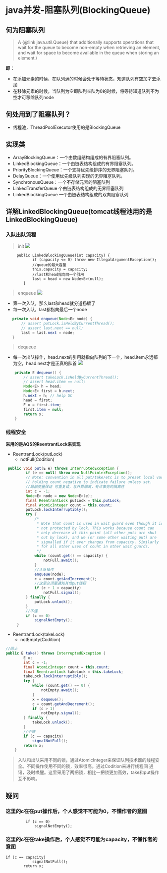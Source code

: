 # java并发-阻塞队列(BlockingQueue)
## 何为阻塞队列
>A {@link java.util.Queue} that additionally supports operations
 that wait for the queue to become non-empty when retrieving an
 element, and wait for space to become available in the queue when
 storing an element.\
 
 **即：**
 * 在添加元素的时候，在队列满的时候会处于等待状态，知道队列有空加才去添加
 * 在移除元素的时候，当队列为空即队列长队为0的时候，将等待知道队列不为空才可移除队列node
 
## 何处用到了阻塞队列？
* 线程池，ThreadPoolExecutor使用的是BlockingQueue 

## 实现类
* ArrayBlockingQueue：一个由数组结构组成的有界阻塞队列。
* LinkedBlockingQueue：一个由链表结构组成的有界阻塞队列。
* PriorityBlockingQueue：一个支持优先级排序的无界阻塞队列。
* DelayQueue：一个使用优先级队列实现的无界阻塞队列。
* SynchronousQueue：一个不存储元素的阻塞队列
* LinkedTransferQueue 个由链表结构组成的无界阻塞队列
* LinkedBlockingQueue 一个由链表结构组成的双向阻塞队列
## 详解LinkedBlockingQueue(tomcat线程池用的是LinkedBlockingQueue)
### 入队出队流程
>init
 ![](md_img/LinkedBlockingQueue_1.png)
```
     public LinkedBlockingQueue(int capacity) {
            if (capacity <= 0) throw new IllegalArgumentException();
            //queue的最大容量
            this.capacity = capacity;
            //last和head指向同一个引用
            last = head = new Node<E>(null);
        }
``` 
> enqueue
 ![](md_img/LinkedBlockingQueue_2.png)
 * 第一次入队，那么last和head就分道扬镳了
 * 每一次入队，last都指向最后一个node
 ```java
    private void enqueue(Node<E> node) {
        // assert putLock.isHeldByCurrentThread();
        // assert last.next == null;
        last = last.next = node;
    }
```
> dequeue
* 每一次出队操作，head.next的引用就指向队列的下一个，head.item永远都为空，head.next才是正真的队首
![](md_img/LinkedBlockingQueue_3.png)
```java
    private E dequeue() {
        // assert takeLock.isHeldByCurrentThread();
        // assert head.item == null;
        Node<E> h = head;
        Node<E> first = h.next;
        h.next = h; // help GC
        head = first;
        E x = first.item;
        first.item = null;
        return x;
    }
```
### 线程安全
**采用的是AQS的ReentrantLock来实现**
* ReentrantLock(putLock)
  * notFull(Codition)
```java
 public void put(E e) throws InterruptedException {
         if (e == null) throw new NullPointerException();
         // Note: convention in all put/take/etc is to preset local var
         // holding count negative to indicate failure unless set.
         //局部变量保证 可重复读，与外界隔离，有点事务的隔离性
         int c = -1;
         Node<E> node = new Node<E>(e);
         final ReentrantLock putLock = this.putLock;
         final AtomicInteger count = this.count;
         putLock.lockInterruptibly();
         try {
             /*
              * Note that count is used in wait guard even though it is
              * not protected by lock. This works because count can
              * only decrease at this point (all other puts are shut
              * out by lock), and we (or some other waiting put) are
              * signalled if it ever changes from capacity. Similarly
              * for all other uses of count in other wait guards.
              */
             while (count.get() == capacity) {
                 notFull.await();
             }
             //入队操作
             enqueue(node);
             c = count.getAndIncrement();
             //这里必须要通知其他put线程
             if (c + 1 < capacity)
                 notFull.signal();
         } finally {
             putLock.unlock();
         }
         //不懂
         if (c == 0)
             signalNotEmpty();
     }
```
* ReentrantLock(takeLock)
  * notEmpty(Codition)
````java
//同上
public E take() throws InterruptedException {
        E x;
        int c = -1;
        final AtomicInteger count = this.count;
        final ReentrantLock takeLock = this.takeLock;
        takeLock.lockInterruptibly();
        try {
            while (count.get() == 0) {
                notEmpty.await();
            }
            x = dequeue();
            c = count.getAndDecrement();
            if (c > 1)
                notEmpty.signal();
        } finally {
            takeLock.unlock();
        }
        //不懂
        if (c == capacity)
            signalNotFull();
        return x;
    }
````
> 入队和出队采用不同的锁，通过AtomicInteger来保证队列技术器的线程安全。不同操作使用不同的锁，效率很高。通过Codition来进行线程间
  通讯，及时唤醒。这里采用了两把锁，相比一把锁更加高效，take和put操作互不影响。
## **疑问** 

### 这里的c在在put操作后，个人感觉不可能为0，不懂作者的意图
```
         if (c == 0)
             signalNotEmpty();
```

### 这里的c在在take操作后，个人感觉不可能为capacity，不懂作者的意图
```
if (c == capacity)
            signalNotFull();
        return x;
        
```